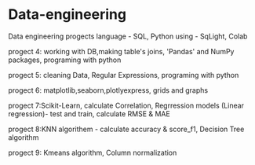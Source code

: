 # Data-engineering
Data engineering progects
language - SQL, Python
using - SqLight, Colab

progect 4: working with DB,making table's joins, 'Pandas' and NumPy packages, programing with python

progect 5: cleaning Data, Regular Expressions, programing with python

progect 6: matplotlib,seaborn,plotlyexpress, grids and graphs

progect 7:Scikit-Learn, calculate Correlation, Regrression models (Linear regression)- test and train, calculate RMSE & MAE 

progect 8:KNN algorithem - calculate accuracy & score_f1, Decision Tree algorithm

progect 9: Kmeans algorithm, Column normalization
